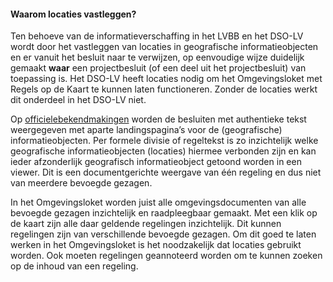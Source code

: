 ﻿#### Waarom locaties vastleggen?

Ten behoeve van de informatieverschaffing in het LVBB en het DSO-LV wordt door
het vastleggen van locaties in geografische informatieobjecten en er vanuit het
besluit naar te verwijzen, op eenvoudige wijze duidelijk gemaakt
**waar** een projectbesluit (of een deel uit het projectbesluit) van toepassing is.
Het DSO-LV heeft locaties nodig om het Omgevingsloket met Regels op de
Kaart te kunnen laten functioneren. Zonder de locaties werkt dit onderdeel in
het DSO-LV niet.

Op [officielebekendmakingen](https://www.officielebekendmakingen.nl/) worden de
besluiten met authentieke tekst weergegeven met aparte landingspagina’s voor de
(geografische) informatieobjecten. Per formele divisie of regeltekst is zo inzichtelijk welke
geografische informatieobjecten (locaties) hiermee verbonden zijn en kan ieder
afzonderlijk geografisch informatieobject getoond worden in een viewer. Dit is
een documentgerichte weergave van één regeling en dus niet van meerdere bevoegde
gezagen.

In het Omgevingsloket worden juist alle omgevingsdocumenten van alle bevoegde
gezagen inzichtelijk en raadpleegbaar gemaakt. Met een klik op de kaart zijn
alle daar geldende regelingen inzichtelijk. Dit kunnen regelingen zijn van
verschillende bevoegde gezagen. Om dit goed te laten werken in het
Omgevingsloket is het noodzakelijk dat locaties gebruikt worden. Ook moeten
regelingen geannoteerd worden om te kunnen zoeken op de inhoud van een regeling.